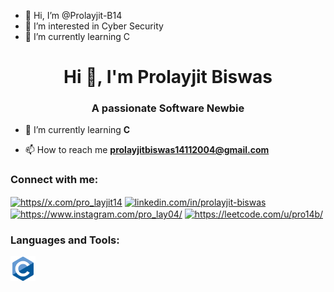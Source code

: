 - 👋 Hi, I’m @Prolayjit-B14
- 👀 I’m interested in Cyber Security
- 🌱 I’m currently learning C

  

<!---<h1 align="center">Hi 👋, I'm Prolayjit Biswas</h1>
<h3 align="center">A passionate Software Newbie</h3>

<p align="left"> <img src="https://komarev.com/ghpvc/?username=prolayjit-b14&label=Profile%20views&color=0e75b6&style=flat" alt="prolayjit-b14" /> </p>

<p align="left"> <a href="https://github.com/ryo-ma/github-profile-trophy"><img src="https://github-profile-trophy.vercel.app/?username=prolayjit-b14" alt="prolayjit-b14" /></a> </p>

<p align="left"> <a href="https://twitter.com/https://x.com/pro_layjit14" target="blank"><img src="https://img.shields.io/twitter/follow/https://x.com/pro_layjit14?logo=twitter&style=for-the-badge" alt="https://x.com/pro_layjit14" /></a> </p>

- 🌱 I’m currently learning **C++**

- 📫 How to reach me **prolayjitbiswas14112004@gmail.com**

### Blogs posts
<!-- BLOG-POST-LIST:START -->
<!-- BLOG-POST-LIST:END -->
<h1 align="center">Hi 👋, I'm Prolayjit Biswas</h1>
<h3 align="center">A passionate Software Newbie</h3>

- 🌱 I’m currently learning **C**

- 📫 How to reach me **prolayjitbiswas14112004@gmail.com**

<h3 align="left">Connect with me:</h3>
<p align="left">
<a href="https://twitter.com/https//x.com/pro_layjit14" target="blank"><img align="center" src="https://raw.githubusercontent.com/rahuldkjain/github-profile-readme-generator/master/src/images/icons/Social/twitter.svg" alt="https//x.com/pro_layjit14" height="30" width="40" /></a>
<a href="https://linkedin.com/in/linkedin.com/in/prolayjit-biswas" target="blank"><img align="center" src="https://raw.githubusercontent.com/rahuldkjain/github-profile-readme-generator/master/src/images/icons/Social/linked-in-alt.svg" alt="linkedin.com/in/prolayjit-biswas" height="30" width="40" /></a>
<a href="https://instagram.com/https://www.instagram.com/pro_lay04/" target="blank"><img align="center" src="https://raw.githubusercontent.com/rahuldkjain/github-profile-readme-generator/master/src/images/icons/Social/instagram.svg" alt="https://www.instagram.com/pro_lay04/" height="30" width="40" /></a>
<a href="https://www.leetcode.com/https://leetcode.com/u/pro14b/" target="blank"><img align="center" src="https://raw.githubusercontent.com/rahuldkjain/github-profile-readme-generator/master/src/images/icons/Social/leet-code.svg" alt="https://leetcode.com/u/pro14b/" height="30" width="40" /></a>
</p>

<h3 align="left">Languages and Tools:</h3>
<p align="left"> <a href="https://www.cprogramming.com/" target="_blank" rel="noreferrer"> <img src="https://raw.githubusercontent.com/devicons/devicon/master/icons/c/c-original.svg" alt="c" width="40" height="40"/> </a> </p>


